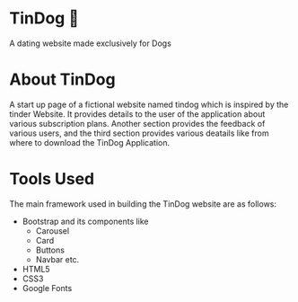 # TinDog 🐶
A dating website made exclusively for Dogs 
# About TinDog
A start up page of a fictional website named tindog which is inspired by the tinder Website. It provides details to the user of the application about various subscription plans. Another section provides the feedback of various users, and the third section provides various deatails like from where to download the TinDog Application.
# Tools Used 
 The main framework used in building the TinDog website are as follows: 
 - Bootstrap and its components like
    - Carousel
    - Card
    - Buttons
    - Navbar etc.
 - HTML5
 - CSS3 
 - Google Fonts  
 

